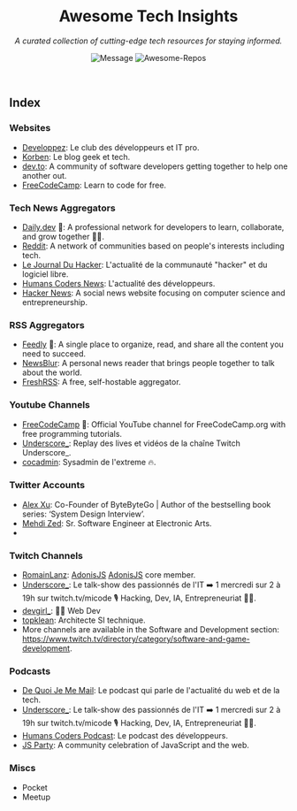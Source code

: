 <div align='center'>

# Awesome Tech Insights

_A curated collection of cutting-edge tech resources for staying informed._ <br>

![Message](https://img.shields.io/badge/I%20%E2%9D%A4%20-OpenSource-%23ff0055) ![Awesome-Repos](https://img.shields.io/badge/Awesome--repos-%23ff0055) 

</div> <br>

## Index

### Websites

- [Developpez](https://www.developpez.com/): Le club des développeurs et IT pro.
- [Korben](https://korben.info/): Le blog geek et tech.
- [dev.to](https://dev.to/): A community of software developers getting together to help one another out.
- [FreeCodeCamp](https://www.freecodecamp.org/news/): Learn to code for free.

### Tech News Aggregators

- [Daily.dev](https://daily.dev/) 🌟: A professional network for developers to learn, collaborate, and grow together 👩‍💻.
- [Reddit](https://www.reddit.com/): A network of communities based on people's interests including tech.
- [Le Journal Du Hacker](https://www.journalduhacker.net/): L'actualité de la communauté "hacker" et du logiciel libre.
- [Humans Coders News](https://news.humancoders.com/): L'actualité des développeurs.
- [Hacker News](https://news.ycombinator.com/): A social news website focusing on computer science and entrepreneurship.

### RSS Aggregators

- [Feedly](https://feedly.com/) 🌟: A single place to organize, read, and share all the content you need to succeed.
- [NewsBlur](https://newsblur.com/): A personal news reader that brings people together to talk about the world.
- [FreshRSS](https://freshrss.org/): A free, self-hostable aggregator.

### Youtube Channels

- [FreeCodeCamp](https://www.youtube.com/@FreeCodeCamp) 🌟: Official YouTube channel for FreeCodeCamp.org with free programming tutorials.
- [Underscore_](https://www.youtube.com/@Underscore_): Replay des lives et vidéos de la chaîne Twitch Underscore_.
- [cocadmin](https://www.youtube.com/@cocadmin): Sysadmin de l'extreme 🔥.

### Twitter Accounts

- [Alex Xu](https://x.com/alexxubyte): Co-Founder of ByteByteGo | Author of the bestselling book series: ‘System Design Interview’.
- [Mehdi Zed](https://x.com/jesuisundev): Sr. Software Engineer at Electronic Arts.
- 

### Twitch Channels

- [RomainLanz](https://www.twitch.tv/romainlanz): [AdonisJS](https://adonisjs.com/) [AdonisJS](https://adonisjs.com/) core member.
- [Underscore_](https://www.twitch.tv/Micode): Le talk-show des passionnés de l'IT ➡️ 1 mercredi sur 2 à 19h sur twitch.tv/micode 🎙 Hacking, Dev, IA, Entrepreneuriat 🧑‍💻.
- [devgirl_](https://www.twitch.tv/devgirl_): 👩‍💻 Web Dev
- [topklean](https://www.twitch.tv/topklean): Architecte SI technique.
- More channels are available in the Software and Development section: https://www.twitch.tv/directory/category/software-and-game-development.

### Podcasts

- [De Quoi Je Me Mail](https://open.spotify.com/show/5JcrhwudXwLMft4hYuYOBi?si=ad4d0cec9cf94cac): Le podcast qui parle de l'actualité du web et de la tech.
- [Underscore_](https://open.spotify.com/show/1sz1NhoHqbpXbzNlpOnFoz?si=03588253b757414d): Le talk-show des passionnés de l'IT ➡️ 1 mercredi sur 2 à 19h sur twitch.tv/micode 🎙 Hacking, Dev, IA, Entrepreneuriat 🧑‍💻.
- [Humans Coders Podcast](https://open.spotify.com/show/3tLO8LmKVl96cSp7J3INwh?si=3f978cdaf3d74019): Le podcast des développeurs.
- [JS Party](https://open.spotify.com/show/2ySVrxGkN6n6frMTo9Nsrt?si=e7d4f175b7564de6): A community celebration of JavaScript and the web.

### Miscs

- Pocket
- Meetup
